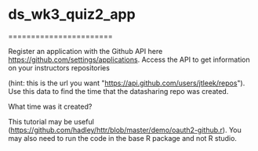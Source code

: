 # ds_wk3_quiz2_app
=======================

 Register an application with the Github API here https://github.com/settings/applications. 
 Access the API to get information on your instructors repositories 

 (hint: this is the url you want "https://api.github.com/users/jtleek/repos"). 
 Use this data to find the time that the datasharing repo was created. 

 What time was it created? 

 This tutorial may be useful (https://github.com/hadley/httr/blob/master/demo/oauth2-github.r). 
 You may also need to run the code in the base R package and not R studio.

